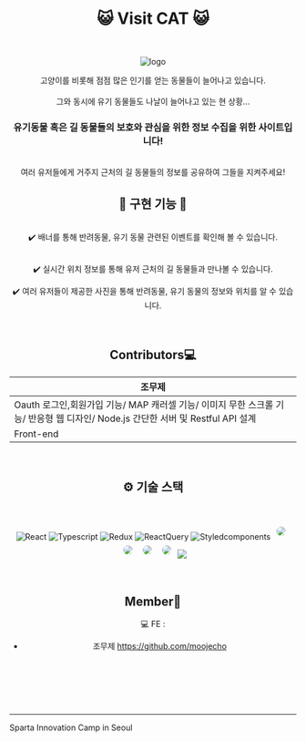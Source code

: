 <div align="center">
<h1> 😺 Visit CAT 😺 </h1>
<br>

![logo](https://user-images.githubusercontent.com/107379879/228461155-90bfec7d-d14f-4da6-bff0-d5fa30b6d49c.png)

고양이를 비롯해 점점 많은 인기를 얻는 동물들이 늘어나고 있습니다.
<br>
<br>
그와 동시에 유기 동물들도 나날이 늘어나고 있는 현 상황...

<h3> 유기동물 혹은 길 동물들의 보호와 관심을 위한 정보 수집을 위한 사이트입니다! </h3>

<br>
여러 유저들에게 거주지 근처의 길 동물들의 정보를 공유하여 그들을 지켜주세요!

<br>
<h2> 🔨 구현 기능 🔨</h2>

<br>
✔️ 배너를 통해 반려동물, 유기 동물 관련된 이벤트를 확인해 볼 수 있습니다. <br><br>

✔️ 실시간 위치 정보를 통해 유저 근처의 길 동물들과 만나볼 수 있습니다. <br>

✔️ 여러 유저들이 제공한 사진을 통해 반려동물, 유기 동물의 정보와 위치를 알 수 있습니다. <br>
<br><br>
## Contributors💻
|조무제|
|-----|
|Oauth 로그인,회원가입 기능/ MAP 캐러셀 기능/ 이미지 무한 스크롤 기능/ 반응형 웹 디자인/ Node.js 간단한 서버 및 Restful API 설계|
|Front-end|

<br>
<h2>⚙️ 기술 스택 </h2>
<br>

![React](https://img.shields.io/badge/react-444444?style=for-the-badge&logo=react)
![Typescript](https://img.shields.io/badge/typescript-3178C6?style=for-the-badge&logo=typescript&logoColor=white)
![Redux](https://img.shields.io/badge/redux-764ABC?style=for-the-badge&logo=redux&logoColor=white)
![ReactQuery](https://img.shields.io/badge/reactQuery-FF4154?style=for-the-badge&logo=reactQuery&logoColor=white)
![Styledcomponents](https://img.shields.io/badge/styled-components-DB7093?style=for-the-badge&logo=styled-components&logoColor=white)
<img style="margin:5px; border: 2px solid white; border-radius: 20px" src="https://img.shields.io/badge/Typescript-#3178C6?style=for-the-badge&logo=appveyor=typescript&logoColor=white"/>
<img style="margin:5px; border: 2px solid white; border-radius: 20px" src="https://img.shields.io/badge/Axios-#5A29E4?style=for-the-badge&logo=appveyor=axios&logoColor=white"/>
<img style="margin:5px; border: 2px solid white; border-radius: 20px" src="https://img.shields.io/badge/Redux-#764ABC?style=for-the-badge&logo=appveyor=redux&logoColor=white"/>
<img style="margin:5px; border: 2px solid white; border-radius: 20px" src="https://img.shields.io/badge/ReactQuery-#FF4154?style=for-the-badge&logo=appveyor=reactquery&logoColor=white"/>
<img src="https://img.shields.io/badge/styled components-DB7093?style=for-the-badge&logo=appveyor=styled-components&logoColor=white"/>

<br>

## Member🌱

💻 FE : <br>

- 조무제 https://github.com/moojecho <br>

<br><br>


<br><br>

---
</div>

Sparta Innovation Camp in Seoul
